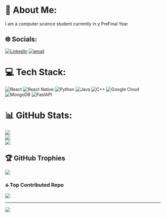 # 💫 About Me:
I am a computer science student currently in y PreFinal Year


## 🌐 Socials:
[![LinkedIn](https://img.shields.io/badge/LinkedIn-%230077B5.svg?logo=linkedin&logoColor=white)](https://linkedin.com/in/https://linkedin.com/in/sanjaim89) [![email](https://img.shields.io/badge/Email-D14836?logo=gmail&logoColor=white)](mailto:sanjai@myyahoo.com) 

# 💻 Tech Stack:
![React](https://img.shields.io/badge/react-%2320232a.svg?style=for-the-badge&logo=react&logoColor=%2361DAFB) ![React Native](https://img.shields.io/badge/react_native-%2320232a.svg?style=for-the-badge&logo=react&logoColor=%2361DAFB) ![Python](https://img.shields.io/badge/python-3670A0?style=for-the-badge&logo=python&logoColor=ffdd54) ![Java](https://img.shields.io/badge/java-%23ED8B00.svg?style=for-the-badge&logo=openjdk&logoColor=white) ![C++](https://img.shields.io/badge/c++-%2300599C.svg?style=for-the-badge&logo=c%2B%2B&logoColor=white) ![Google Cloud](https://img.shields.io/badge/GoogleCloud-%234285F4.svg?style=for-the-badge&logo=google-cloud&logoColor=white) ![MongoDB](https://img.shields.io/badge/MongoDB-%234ea94b.svg?style=for-the-badge&logo=mongodb&logoColor=white) ![FastAPI](https://img.shields.io/badge/FastAPI-005571?style=for-the-badge&logo=fastapi)
# 📊 GitHub Stats:
![](https://github-readme-stats.vercel.app/api?username=SanjaiM89&theme=dark&hide_border=false&include_all_commits=false&count_private=false)<br/>
![](https://nirzak-streak-stats.vercel.app/?user=SanjaiM89&theme=dark&hide_border=false)<br/>
![](https://github-readme-stats.vercel.app/api/top-langs/?username=SanjaiM89&theme=dark&hide_border=false&include_all_commits=false&count_private=false&layout=compact)

## 🏆 GitHub Trophies
![](https://github-profile-trophy.vercel.app/?username=SanjaiM89&theme=radical&no-frame=false&no-bg=true&margin-w=4)



### 🔝 Top Contributed Repo
![](https://github-contributor-stats.vercel.app/api?username=SanjaiM89&limit=5&theme=dark&combine_all_yearly_contributions=true)

---
[![](https://visitcount.itsvg.in/api?id=SanjaiM89&icon=0&color=0)](https://visitcount.itsvg.in)

<!-- Proudly created with GPRM ( https://gprm.itsvg.in ) -->
